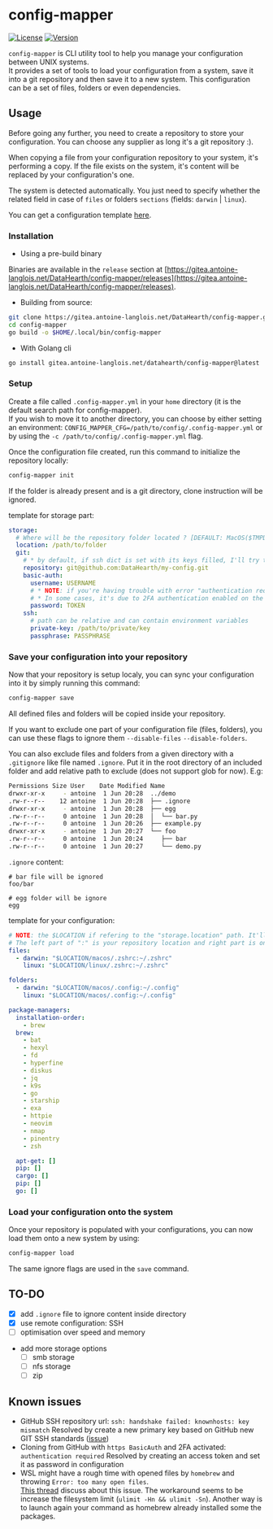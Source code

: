 # config-mapper

[![License](https://img.shields.io/badge/license-MIT-blue)](https://gitea.antoine-langlois.net/DataHearth/config-mapper/src/branch/main/LICENSE)
[![Version](https://img.shields.io/badge/version-v0.6.1-blue)](https://gitea.antoine-langlois.net/DataHearth/config-mapper/tags)

`config-mapper` is CLI utility tool to help you manage your configuration between UNIX systems.  
It provides a set of tools to load your configuration from a system, save it into a git repository and then save it to a new system. This configuration can be a set of files, folders or even dependencies.

## Usage

Before going any further, you need to create a repository to store your configuration. You can choose any supplier as long it's a git repository :).

When copying a file from your configuration repository to your system, it's performing a copy. If the file exists on the system, it's content will be replaced by your configuration's one.

The system is detected automatically. You just need to specify whether the related field in case of `files` or folders `sections` (fields: `darwin` | `linux`).

You can get a configuration template [here](https://gitea.antoine-langlois.net/DataHearth/config-mapper/raw/branch/main/.config-mapper.yml.template).

### Installation

- Using a pre-build binary

Binaries are available in the `release` section at [https://gitea.antoine-langlois.net/DataHearth/config-mapper/releases](https://gitea.antoine-langlois.net/DataHearth/config-mapper/releases).

- Building from source:

```bash
git clone https://gitea.antoine-langlois.net/DataHearth/config-mapper.git
cd config-mapper
go build -o $HOME/.local/bin/config-mapper
```

- With Golang cli

```bash
go install gitea.antoine-langlois.net/datahearth/config-mapper@latest
```

### Setup

Create a file called `.config-mapper.yml` in your `home` directory (it is the default search path for config-mapper).  
If you wish to move it to another directory, you can choose by either setting an environment: `CONFIG_MAPPER_CFG=/path/to/config/.config-mapper.yml` or by using the `-c /path/to/config/.config-mapper.yml` flag.

Once the configuration file created, run this command to initialize the repository locally:

```bash
config-mapper init
```

If the folder is already present and is a git directory, clone instruction will be ignored.

template for storage part:

```yaml
storage:
  # Where will be the repository folder located ? [DEFAULT: MacOS($TMPDIR/config-mapper) | Linux(/tmp/config-mapper)]
  location: /path/to/folder
  git:
    # * by default, if ssh dict is set with its keys filled, I'll try to clone with SSH
    repository: git@github.com:DataHearth/my-config.git
    basic-auth:
      username: USERNAME
      # * NOTE: if you're having trouble with error "authentication required", you should maybe use a token access
      # * In some cases, it's due to 2FA authentication enabled on the git hosting provided
      password: TOKEN
    ssh:
      # path can be relative and can contain environment variables
      private-key: /path/to/private/key
      passphrase: PASSPHRASE
```

### Save your configuration into your repository

Now that your repository is setup localy, you can sync your configuration into it by simply running this command:

```bash
config-mapper save
```

All defined files and folders will be copied inside your repository.

If you want to exclude one part of your configuration file (files, folders), you can use these flags to ignore them `--disable-files` `--disable-folders`.

You can also exclude files and folders from a given directory with a `.gitignore` like file named `.ignore`. Put it in the root directory of an included folder and add relative path to exclude (does not support glob for now). E.g:

```bash
Permissions Size User    Date Modified Name
drwxr-xr-x     - antoine  1 Jun 20:28  ../demo
.rw-r--r--    12 antoine  1 Jun 20:28  ├── .ignore
drwxr-xr-x     - antoine  1 Jun 20:28  ├── egg
.rw-r--r--     0 antoine  1 Jun 20:28  │  └── bar.py
.rw-r--r--     0 antoine  1 Jun 20:26  ├── example.py
drwxr-xr-x     - antoine  1 Jun 20:27  └── foo
.rw-r--r--     0 antoine  1 Jun 20:24     ├── bar
.rw-r--r--     0 antoine  1 Jun 20:27     └── demo.py
```

`.ignore` content:

```text
# bar file will be ignored
foo/bar

# egg folder will be ignore
egg
```

template for your configuration:

```yaml
# NOTE: the $LOCATION if refering to the "storage.location" path. It'll be replaced automatically
# The left part of ":" is your repository location and right part is on your system
files:
  - darwin: "$LOCATION/macos/.zshrc:~/.zshrc"
    linux: "$LOCATION/linux/.zshrc:~/.zshrc"

folders:
  - darwin: "$LOCATION/macos/.config:~/.config"
    linux: "$LOCATION/macos/.config:~/.config"

package-managers:
  installation-order:
    - brew
  brew:
    - bat
    - hexyl
    - fd
    - hyperfine
    - diskus
    - jq
    - k9s
    - go
    - starship
    - exa
    - httpie
    - neovim
    - nmap
    - pinentry
    - zsh

  apt-get: []
  pip: []
  cargo: []
  pip: []
  go: []
```

### Load your configuration onto the system

Once your repository is populated with your configurations, you can now load them onto a new system by using:

```bash
config-mapper load
```

The same ignore flags are used in the `save` command.

## TO-DO

- [x] add `.ignore` file to ignore content inside directory
- [x] use remote configuration: SSH
- [ ] optimisation over speed and memory
- add more storage options
  - [ ] smb storage
  - [ ] nfs storage
  - [ ] zip

## Known issues

- GitHub SSH repository url: `ssh: handshake failed: knownhosts: key mismatch`
  Resolved by create a new primary key based on GitHub new GIT SSH standards ([issue](https://github.com/go-git/go-git/issues/411))
- Cloning from GitHub with `https BasicAuth` and 2FA activated: `authentication required`
  Resolved by creating an access token and set it as password in configuration
- WSL might have a rough time with opened files by `homebrew` and throwing `Error: too many open files`.  
  [This thread](https://github.com/Homebrew/linuxbrew-core/issues/21139) discuss about this issue.
  The workaround seems to be increase the filesystem limit (`ulimit -Hn && ulimit -Sn`). Another way is to launch again your command as homebrew already installed
  some the packages.
